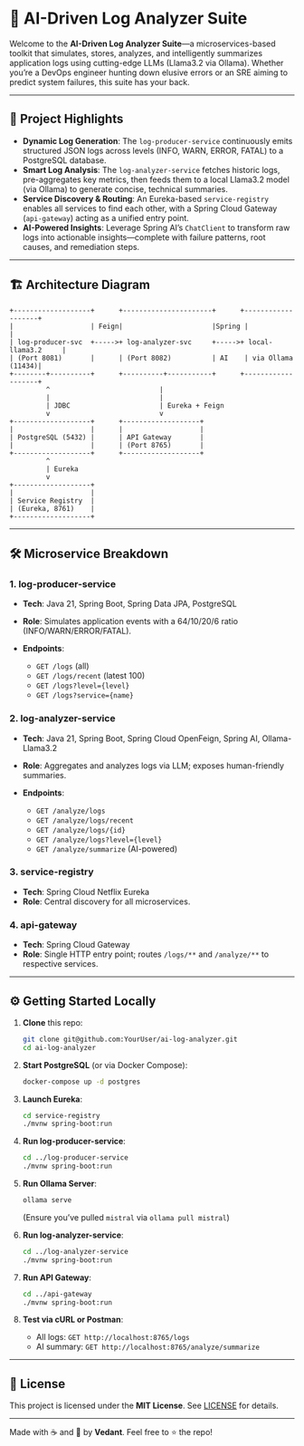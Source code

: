 # 🎯 AI-Driven Log Analyzer Suite

Welcome to the **AI-Driven Log Analyzer Suite**—a microservices-based toolkit that simulates, stores, analyzes, and intelligently summarizes application logs using cutting-edge LLMs (Llama3.2 via Ollama). Whether you’re a DevOps engineer hunting down elusive errors or an SRE aiming to predict system failures, this suite has your back.

---

## 🚀 Project Highlights

* **Dynamic Log Generation**: The `log-producer-service` continuously emits structured JSON logs across levels (INFO, WARN, ERROR, FATAL) to a PostgreSQL database.
* **Smart Log Analysis**: The `log-analyzer-service` fetches historic logs, pre-aggregates key metrics, then feeds them to a local Llama3.2 model (via Ollama) to generate concise, technical summaries.
* **Service Discovery & Routing**: An Eureka-based `service-registry` enables all services to find each other, with a Spring Cloud Gateway (`api-gateway`) acting as a unified entry point.
* **AI-Powered Insights**: Leverage Spring AI’s `ChatClient` to transform raw logs into actionable insights—complete with failure patterns, root causes, and remediation steps.

---

## 🏗 Architecture Diagram

```
+-------------------+      +----------------------+      +-------------------+
|                   | Feign|                      |Spring |                   |
| log-producer-svc  +----->+ log-analyzer-svc     +----->+ local-llama3.2     |
| (Port 8081)       |      | (Port 8082)          | AI    | via Ollama (11434)|
+--------+----------+      +----------+-----------+      +-------------------+
         ^                           |
         |                           |
         | JDBC                      | Eureka + Feign
         v                           v
+-------------------+      +-------------------+
|                   |      |                   |
| PostgreSQL (5432) |      | API Gateway       |
|                   |      | (Port 8765)       |
+-------------------+      +-------------------+
         ^
         | Eureka
         v
+-------------------+
|                   |
| Service Registry  |
| (Eureka, 8761)    |
+-------------------+
```

---

## 🛠️ Microservice Breakdown

### 1. log-producer-service

* **Tech**: Java 21, Spring Boot, Spring Data JPA, PostgreSQL
* **Role**: Simulates application events with a 64/10/20/6 ratio (INFO/WARN/ERROR/FATAL).
* **Endpoints**:

  * `GET /logs` (all)
  * `GET /logs/recent` (latest 100)
  * `GET /logs?level={level}`
  * `GET /logs?service={name}`

### 2. log-analyzer-service

* **Tech**: Java 21, Spring Boot, Spring Cloud OpenFeign, Spring AI, Ollama-Llama3.2
* **Role**: Aggregates and analyzes logs via LLM; exposes human-friendly summaries.
* **Endpoints**:

  * `GET /analyze/logs`
  * `GET /analyze/logs/recent`
  * `GET /analyze/logs/{id}`
  * `GET /analyze/logs?level={level}`
  * `GET /analyze/summarize` (AI-powered)

### 3. service-registry

* **Tech**: Spring Cloud Netflix Eureka
* **Role**: Central discovery for all microservices.

### 4. api-gateway

* **Tech**: Spring Cloud Gateway
* **Role**: Single HTTP entry point; routes `/logs/**` and `/analyze/**` to respective services.

---

## ⚙️ Getting Started Locally

1. **Clone** this repo:

   ```bash
   git clone git@github.com:YourUser/ai-log-analyzer.git
   cd ai-log-analyzer
   ```

2. **Start PostgreSQL** (or via Docker Compose):

   ```bash
   docker-compose up -d postgres
   ```

3. **Launch Eureka**:

   ```bash
   cd service-registry
   ./mvnw spring-boot:run
   ```

4. **Run log-producer-service**:

   ```bash
   cd ../log-producer-service
   ./mvnw spring-boot:run
   ```

5. **Run Ollama Server**:

   ```bash
   ollama serve
   ```

   (Ensure you’ve pulled `mistral` via `ollama pull mistral`)

6. **Run log-analyzer-service**:

   ```bash
   cd ../log-analyzer-service
   ./mvnw spring-boot:run
   ```

7. **Run API Gateway**:

   ```bash
   cd ../api-gateway
   ./mvnw spring-boot:run
   ```

8. **Test via cURL or Postman**:

   * All logs:  `GET http://localhost:8765/logs`
   * AI summary: `GET http://localhost:8765/analyze/summarize`

---

## 📜 License

This project is licensed under the **MIT License**. See [LICENSE](LICENSE) for details.

---

Made with ☕ and 🤖 by **Vedant**. Feel free to ⭐ the repo!

